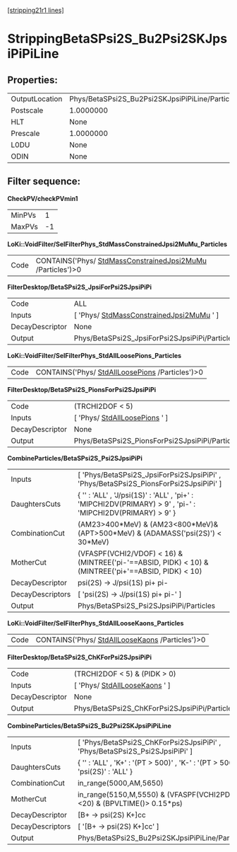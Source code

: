 [[stripping21r1 lines]](./stripping21r1-index)

# StrippingBetaSPsi2S_Bu2Psi2SKJpsiPiPiLine

## Properties:

|                |                                                 |
|----------------|-------------------------------------------------|
| OutputLocation | Phys/BetaSPsi2S_Bu2Psi2SKJpsiPiPiLine/Particles |
| Postscale      | 1.0000000                                       |
| HLT            | None                                            |
| Prescale       | 1.0000000                                       |
| L0DU           | None                                            |
| ODIN           | None                                            |

## Filter sequence:

**CheckPV/checkPVmin1**

|        |     |
|--------|-----|
| MinPVs | 1   |
| MaxPVs | -1  |

**LoKi::VoidFilter/SelFilterPhys_StdMassConstrainedJpsi2MuMu_Particles**

|      |                                                                                                            |
|------|------------------------------------------------------------------------------------------------------------|
| Code | CONTAINS('Phys/ [StdMassConstrainedJpsi2MuMu](./stripping21r1-stdmassconstrainedjpsi2mumu) /Particles')\>0 |

**FilterDesktop/BetaSPsi2S_JpsiForPsi2SJpsiPiPi**

|                 |                                                                                           |
|-----------------|-------------------------------------------------------------------------------------------|
| Code            | ALL                                                                                       |
| Inputs          | [ 'Phys/ [StdMassConstrainedJpsi2MuMu](./stripping21r1-stdmassconstrainedjpsi2mumu) ' ] |
| DecayDescriptor | None                                                                                      |
| Output          | Phys/BetaSPsi2S_JpsiForPsi2SJpsiPiPi/Particles                                            |

**LoKi::VoidFilter/SelFilterPhys_StdAllLoosePions_Particles**

|      |                                                                                      |
|------|--------------------------------------------------------------------------------------|
| Code | CONTAINS('Phys/ [StdAllLoosePions](./stripping21r1-stdallloosepions) /Particles')\>0 |

**FilterDesktop/BetaSPsi2S_PionsForPsi2SJpsiPiPi**

|                 |                                                                     |
|-----------------|---------------------------------------------------------------------|
| Code            | (TRCHI2DOF \< 5)                                                    |
| Inputs          | [ 'Phys/ [StdAllLoosePions](./stripping21r1-stdallloosepions) ' ] |
| DecayDescriptor | None                                                                |
| Output          | Phys/BetaSPsi2S_PionsForPsi2SJpsiPiPi/Particles                     |

**CombineParticles/BetaSPsi2S_Psi2SJpsiPiPi**

|                  |                                                                                                              |
|------------------|--------------------------------------------------------------------------------------------------------------|
| Inputs           | [ 'Phys/BetaSPsi2S_JpsiForPsi2SJpsiPiPi' , 'Phys/BetaSPsi2S_PionsForPsi2SJpsiPiPi' ]                       |
| DaughtersCuts    | { '' : 'ALL' , 'J/psi(1S)' : 'ALL' , 'pi+' : 'MIPCHI2DV(PRIMARY) \> 9' , 'pi-' : 'MIPCHI2DV(PRIMARY) \> 9' } |
| CombinationCut   | (AM23\>400\*MeV) & (AM23\<800\*MeV)&(APT\>500\*MeV) & (ADAMASS('psi(2S)') \< 30\*MeV)                        |
| MotherCut        | (VFASPF(VCHI2/VDOF) \< 16) & (MINTREE('pi-'==ABSID, PIDK) \< 10) & (MINTREE('pi+'==ABSID, PIDK) \< 10)       |
| DecayDescriptor  | psi(2S) -\> J/psi(1S) pi+ pi-                                                                                |
| DecayDescriptors | [ 'psi(2S) -\> J/psi(1S) pi+ pi-' ]                                                                        |
| Output           | Phys/BetaSPsi2S_Psi2SJpsiPiPi/Particles                                                                      |

**LoKi::VoidFilter/SelFilterPhys_StdAllLooseKaons_Particles**

|      |                                                                                      |
|------|--------------------------------------------------------------------------------------|
| Code | CONTAINS('Phys/ [StdAllLooseKaons](./stripping21r1-stdallloosekaons) /Particles')\>0 |

**FilterDesktop/BetaSPsi2S_ChKForPsi2SJpsiPiPi**

|                 |                                                                     |
|-----------------|---------------------------------------------------------------------|
| Code            | (TRCHI2DOF \< 5) & (PIDK \> 0)                                      |
| Inputs          | [ 'Phys/ [StdAllLooseKaons](./stripping21r1-stdallloosekaons) ' ] |
| DecayDescriptor | None                                                                |
| Output          | Phys/BetaSPsi2S_ChKForPsi2SJpsiPiPi/Particles                       |

**CombineParticles/BetaSPsi2S_Bu2Psi2SKJpsiPiPiLine**

|                  |                                                                                  |
|------------------|----------------------------------------------------------------------------------|
| Inputs           | [ 'Phys/BetaSPsi2S_ChKForPsi2SJpsiPiPi' , 'Phys/BetaSPsi2S_Psi2SJpsiPiPi' ]    |
| DaughtersCuts    | { '' : 'ALL' , 'K+' : '(PT \> 500)' , 'K-' : '(PT \> 500)' , 'psi(2S)' : 'ALL' } |
| CombinationCut   | in_range(5000,AM,5650)                                                           |
| MotherCut        | in_range(5150,M,5550) & (VFASPF(VCHI2PDOF)\<20) & (BPVLTIME()\> 0.15\*ps)        |
| DecayDescriptor  | [B+ -\> psi(2S) K+]cc                                                          |
| DecayDescriptors | [ '[B+ -\> psi(2S) K+]cc' ]                                                  |
| Output           | Phys/BetaSPsi2S_Bu2Psi2SKJpsiPiPiLine/Particles                                  |

